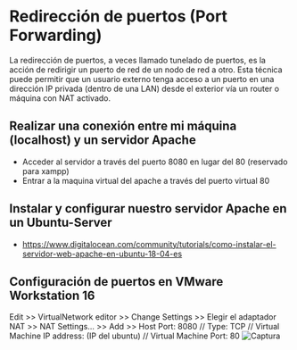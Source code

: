 # Redirección de puertos (Port Forwarding)

La redirección de puertos, a veces llamado tunelado de puertos, es la acción de redirigir un puerto de red de un nodo de red a otro. Esta técnica puede permitir que un usuario externo tenga acceso a un puerto en una dirección IP privada (dentro de una LAN) desde el exterior vía un router o máquina con NAT activado.


## Realizar una conexión entre mi máquina (localhost) y un servidor Apache
- Acceder al servidor a través del puerto 8080 en lugar del 80 (reservado para xampp)
- Entrar a la maquina virtual del apache a través del puerto virtual 80


## Instalar y configurar nuestro servidor Apache en un Ubuntu-Server
* https://www.digitalocean.com/community/tutorials/como-instalar-el-servidor-web-apache-en-ubuntu-18-04-es

## Configuración de puertos en VMware Workstation 16

Edit >>  VirtualNetwork editor >> Change Settings >> Elegir el adaptador NAT >> NAT Settings... >> Add >> Host Port: 8080 // Type: TCP // Virtual Machine IP address: (IP del ubuntu) // Virtual Machine Port: 80
![Captura](https://user-images.githubusercontent.com/75449797/144110242-2d638850-a98e-4da0-a94b-b86de5d56969.PNG)

